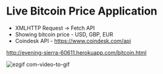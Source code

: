 # Live Bitcoin Price Application

* XMLHTTP Request -> Fetch API 
* Showing bitcoin price - USD, GBP, EUR
* Coindesk API - https://www.coindesk.com/api

http://evening-sierra-60611.herokuapp.com/bitcoin.html

![ezgif com-video-to-gif](https://user-images.githubusercontent.com/29807797/41209310-b59959c6-6cf8-11e8-8af9-ca324cd4bbbe.gif)
